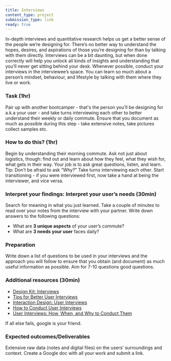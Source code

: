 ```yaml
---
title: Interviews
content_type: project
submission_type: link
ready: true
---
```


In-depth interviews and quantitative research helps us get a better sense of the people we’re designing for. There’s no better way to understand the hopes, desires, and aspirations of those you’re designing for than by talking with them directly. Interviews can be a bit daunting, but when done correctly will help you unlock all kinds of insights and understanding that you’ll never get sitting behind your desk. Whenever possible, conduct your interviews in the interviewee’s space. You can learn so much about a person’s mindset, behaviour, and lifestyle by talking with them where they live or work.

### Task (1hr)
Pair up with another bootcamper - that's the person you’ll be designing for a.k.a your user - and take turns interviewing each other to better understand their weekly or daily commute. Ensure that you document as much as possible during this step - take extensive notes, take pictures collect samples etc.

### How to do this? (1hr)
Begin by understanding their morning commute. Ask not just about logistics, though: find out and learn about how they feel, what they wish for, what gets in their way. Your job is to ask great questions, listen, and learn. Tip: Don’t be afraid to ask “Why?” Take turns interviewing each other. Start transitioning - if you were interviewed first, now take a hand at being the interviewer, and vice versa. 

### Interpret your findings: Interpret your user’s needs (30min)
Search for meaning in what you just learned. Take a couple of minutes to read over your notes from the interview with your partner. Write down answers to the following questions:
- What are **3 unique aspects** of your user’s commute? 
- What are **3 needs your user** faces daily?

### Preparation
Write down a list of questions to be used in your interviews and the approach you will follow to ensure that you obtain (and document) as much useful information as possible. Aim for 7-10 questions good questions.

### Additional resources (30min)
- [Design Kit: Interviews](https://www.designkit.org/methods#filter)
- [Tips for Better User Interviews](https://www.designkit.org/methods#filter)
- [Interaction Design: User Interviews](https://www.interaction-design.org/literature/topics/user-interviews)
- [How to Conduct User Interviews](https://uxdesign.cc/how-to-conduct-user-interviews-fe4b8c34b0b7)
- [User Interviews: How, When, and Why to Conduct Them](https://www.nngroup.com/articles/user-interviews/)

If all else fails, google is your friend.

### Expected outcomes/Deliverables
Extensive raw data (notes and digital files) on the users’ surroundings and context. 
Create a Google doc with all your work and submit a link.

 


